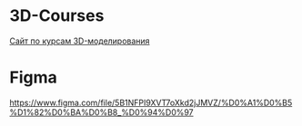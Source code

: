 # 3D-Courses
<a href="https://messiah-source.github.io/3D-Courses/">Сайт по курсам 3D-моделирования</a>

# Figma
https://www.figma.com/file/5B1NFPI9XVT7oXkd2jJMVZ/%D0%A1%D0%B5%D1%82%D0%BA%D0%B8_%D0%94%D0%97
